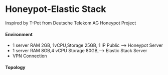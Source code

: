 # Honeypot-Elastic Stack
Inspired by T-Pot from Deutsche Telekom AG Honeypot Project

#### Environment
* 1 server RAM 2GB, 1vCPU,Storage 25GB, 1 IP Public --> Honeypot Server
* 1 server RAM 8GB,4 vCPU Storage 80GB,--> Elastic Stack Server
* VPN Connection

#### Topology
